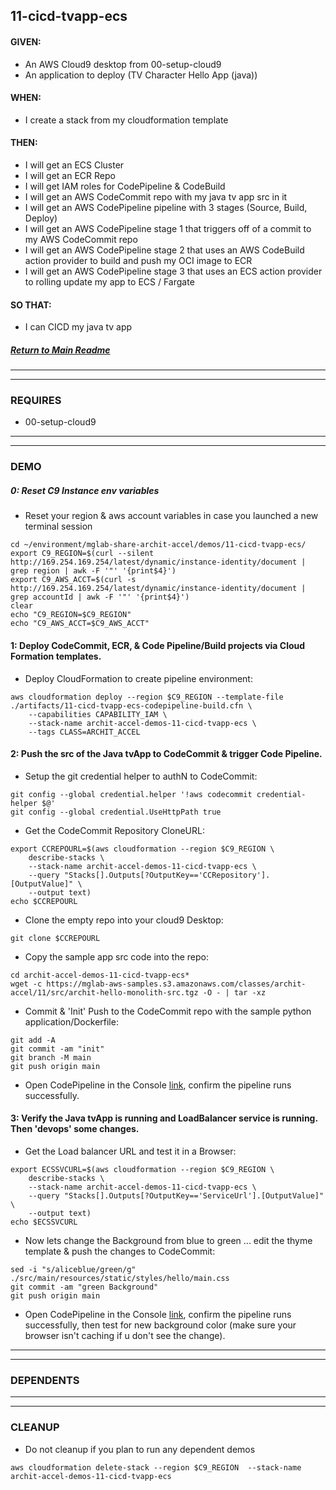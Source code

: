 ## 11-cicd-tvapp-ecs

#### GIVEN:
  - An AWS Cloud9 desktop from 00-setup-cloud9
  - An application to deploy (TV Character Hello App (java))

#### WHEN:
  - I create a stack from my cloudformation template

#### THEN:
  - I will get an ECS Cluster
  - I will get an ECR Repo
  - I will get IAM roles for CodePipeline & CodeBuild
  - I will get an AWS CodeCommit repo with my java tv app src in it
  - I will get an AWS CodePipeline pipeline with 3 stages (Source, Build, Deploy)
  - I will get an AWS CodePipeline stage 1 that triggers off of a commit to my AWS CodeCommit repo
  - I will get an AWS CodePipeline stage 2 that uses an AWS CodeBuild action provider to build and push my OCI image to ECR
  - I will get an AWS CodePipeline stage 3 that uses an ECS action provider to rolling update my app to ECS / Fargate

#### SO THAT:
  - I can CICD my java tv app

##### [Return to Main Readme](https://github.com/virtmerlin/mglab-share-archit-accel#demos)

---------------------------------------------------------------
---------------------------------------------------------------
### REQUIRES
- 00-setup-cloud9

---------------------------------------------------------------
---------------------------------------------------------------
### DEMO

##### 0: Reset C9 Instance env variables
- Reset your region & aws account variables in case you launched a new terminal session
```
cd ~/environment/mglab-share-archit-accel/demos/11-cicd-tvapp-ecs/
export C9_REGION=$(curl --silent http://169.254.169.254/latest/dynamic/instance-identity/document |  grep region | awk -F '"' '{print$4}')
export C9_AWS_ACCT=$(curl -s http://169.254.169.254/latest/dynamic/instance-identity/document | grep accountId | awk -F '"' '{print$4}')
clear
echo "C9_REGION=$C9_REGION"
echo "C9_AWS_ACCT=$C9_AWS_ACCT"
```

#### 1: Deploy CodeCommit, ECR, & Code Pipeline/Build projects via Cloud Formation templates.

- Deploy CloudFormation to create pipeline environment:
```
aws cloudformation deploy --region $C9_REGION --template-file ./artifacts/11-cicd-tvapp-ecs-codepipeline-build.cfn \
    --capabilities CAPABILITY_IAM \
    --stack-name archit-accel-demos-11-cicd-tvapp-ecs \
    --tags CLASS=ARCHIT_ACCEL
```

#### 2: Push the src of the Java tvApp to CodeCommit & trigger Code Pipeline.
- Setup the git credential helper to authN to CodeCommit:
```
git config --global credential.helper '!aws codecommit credential-helper $@'
git config --global credential.UseHttpPath true
```
- Get the CodeCommit Repository CloneURL:
```
export CCREPOURL=$(aws cloudformation --region $C9_REGION \
    describe-stacks \
    --stack-name archit-accel-demos-11-cicd-tvapp-ecs \
    --query "Stacks[].Outputs[?OutputKey=='CCRepository'].[OutputValue]" \
    --output text)
echo $CCREPOURL
```
- Clone the empty repo into your cloud9 Desktop:
```
git clone $CCREPOURL
```
- Copy the sample app src code into the repo:
```
cd archit-accel-demos-11-cicd-tvapp-ecs*
wget -c https://mglab-aws-samples.s3.amazonaws.com/classes/archit-accel/11/src/archit-hello-monolith-src.tgz -O - | tar -xz
```
- Commit & 'Init' Push to the CodeCommit repo with the sample python application/Dockerfile:
```
git add -A
git commit -am "init"
git branch -M main
git push origin main
```
-  Open CodePipeline in the Console [link](https://console.aws.amazon.com/codesuite/codepipeline/pipelines), confirm the pipeline runs successfully.

#### 3: Verify the Java tvApp is running and LoadBalancer service is running.  Then 'devops' some changes.
- Get the Load balancer URL and test it in a Browser:
```
export ECSSVCURL=$(aws cloudformation --region $C9_REGION \
    describe-stacks \
    --stack-name archit-accel-demos-11-cicd-tvapp-ecs \
    --query "Stacks[].Outputs[?OutputKey=='ServiceUrl'].[OutputValue]" \
    --output text)
echo $ECSSVCURL
```
- Now lets change the Background from blue to green ... edit the thyme template & push the changes to CodeCommit:
```
sed -i "s/aliceblue/green/g" ./src/main/resources/static/styles/hello/main.css
git commit -am "green Background"
git push origin main
```
-  Open CodePipeline in the Console [link](https://console.aws.amazon.com/codesuite/codepipeline/pipelines), confirm the pipeline runs successfully, then test for new background color (make sure your browser isn't caching if u don't see the change).

---------------------------------------------------------------
---------------------------------------------------------------
### DEPENDENTS

---------------------------------------------------------------
---------------------------------------------------------------
### CLEANUP
- Do not cleanup if you plan to run any dependent demos
```
aws cloudformation delete-stack --region $C9_REGION  --stack-name archit-accel-demos-11-cicd-tvapp-ecs
```
